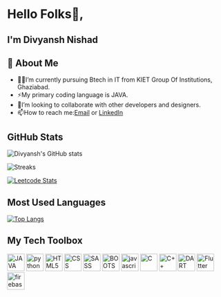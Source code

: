 
# Hello Folks👋, 
## I'm Divyansh Nishad


## 🚀 About Me
* 👩‍💻I’m currently pursuing Btech in IT from KIET Group Of Institutions, Ghaziabad.
* ⚡My primary coding language is JAVA.
* 👯I’m looking to collaborate with other developers and designers.
* 📫How to reach me:[Email](mailto:divyansh.nishad@gmail.com) or [LinkedIn](https://www.linkedin.com/in/divyansh-nishad-67aa83203)


## GitHub Stats

![Divyansh's GitHub stats](https://github-readme-stats.vercel.app/api?username=divyansh-nishad&theme=nightowl_icons=true)

![Streaks](https://github-readme-streak-stats.herokuapp.com/?user=divyansh-nishad)

[![Leetcode Stats](https://leetcard.jacoblin.cool/JacobLinCool)](https://leetcode.com/divyansh_103)

## Most Used Languages
[![Top Langs](https://github-readme-stats.vercel.app/api/top-langs/?username=divyansh-nishad&layout=compact)](https://github.com/anuraghazra/github-readme-stats)

## My Tech Toolbox
<p align="left">
<img src="https://user-images.githubusercontent.com/25181517/117201156-9a724800-adec-11eb-9a9d-3cd0f67da4bc.png" alt="JAVA" width="40" height="40"/> 
<img src="https://cdn.jsdelivr.net/gh/devicons/devicon/icons/python/python-original.svg" alt="python" width="40" height="40"/>
<img src="https://www.vectorlogo.zone/logos/w3_html5/w3_html5-icon.svg" alt="HTML5" width="40" height="40"/>
<img src="https://www.vectorlogo.zone/logos/w3_css/w3_css-icon.svg" alt="CSS" width="40" height="40"/>
<img src="https://cdn.jsdelivr.net/gh/devicons/devicon/icons/sass/sass-original.svg" alt="SASS" width="40" height="40"/>
<img src="https://cdn.jsdelivr.net/gh/devicons/devicon/icons/bootstrap/bootstrap-plain.svg" alt="BOOTSTRAP" width="40" height="40"/>
<img src="https://cdn.jsdelivr.net/gh/devicons/devicon/icons/javascript/javascript-original.svg" alt="javascript" width="40" height="40"/>
<img src="https://upload.wikimedia.org/wikipedia/commons/1/19/C_Logo.png?20201023095457" alt="C" width="40" height="40"/>
<img src="https://upload.wikimedia.org/wikipedia/commons/1/18/ISO_C%2B%2B_Logo.svg" alt="C++" width="40" height="40"/>
<img src="https://cdn.jsdelivr.net/gh/devicons/devicon/icons/dart/dart-original.svg" alt="DART" width="40" height="40"/>
<img src="https://cdn.jsdelivr.net/gh/devicons/devicon/icons/flutter/flutter-original.svg" alt="Flutter" width="40" height="40"/>
<img src="https://cdn.jsdelivr.net/gh/devicons/devicon/icons/firebase/firebase-plain.svg" alt="firebase" width="40" height="40"/>
</p>
